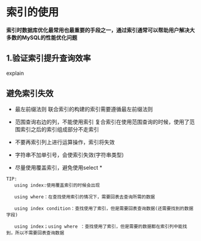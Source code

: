 # 索引的使用

**索引时数据库优化最常用也最重要的手段之一，通过索引通常可以帮助用户解决大多数的MySQL的性能优化问题**

## 1.验证索引提升查询效率
explain 

## 避免索引失效
- 最左前缀法则
 联合索引的构建的索引需要遵循最左前缀法则

- 范围查询右边的列，不能使用索引
 复合索引在使用范围查询的时候，使用了范围索引之后的索引组成部分不走索引

- 不要再索引列上进行运算操作，索引将失效

- 字符串不加单引号，会使索引失效(字符串类型)

- 尽量使用覆盖索引，避免使用select * 

 ```shell
TIP:
    using index:使用覆盖索引的时候会出现

    using where：在查找使用索引的情况下，需要回表去查询所需的数据

    using index condition：查找使用了索引，但是需要回表查询数据(还需要找到的数据字段)

    using index；using where ：查找使用了索引，但是需要的数据都在索引列中能找到，所以不需要回表查询数据  
```

